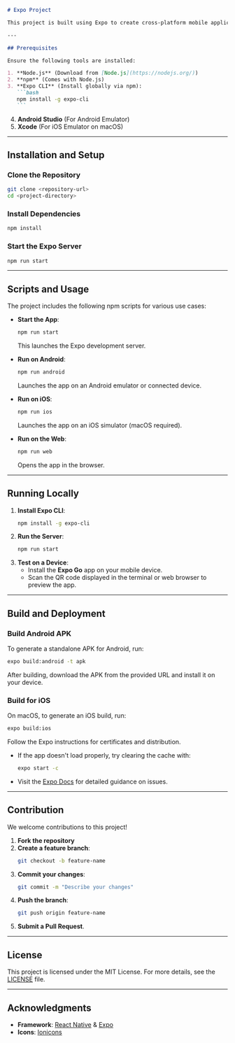 ````markdown
# Expo Project

This project is built using Expo to create cross-platform mobile applications for Android, iOS, and the web. Below, you'll find steps to set up, run, and build the project locally.

---

## Prerequisites

Ensure the following tools are installed:

1. **Node.js** (Download from [Node.js](https://nodejs.org/))
2. **npm** (Comes with Node.js)
3. **Expo CLI** (Install globally via npm):
   ```bash
   npm install -g expo-cli
   ```
````

4. **Android Studio** (For Android Emulator)
5. **Xcode** (For iOS Emulator on macOS)

---

## Installation and Setup

### Clone the Repository

```bash
git clone <repository-url>
cd <project-directory>
```

### Install Dependencies

```bash
npm install
```

### Start the Expo Server

```bash
npm run start
```

---

## Scripts and Usage

The project includes the following npm scripts for various use cases:

- **Start the App**:

  ```bash
  npm run start
  ```

  This launches the Expo development server.

- **Run on Android**:

  ```bash
  npm run android
  ```

  Launches the app on an Android emulator or connected device.

- **Run on iOS**:

  ```bash
  npm run ios
  ```

  Launches the app on an iOS simulator (macOS required).

- **Run on the Web**:
  ```bash
  npm run web
  ```
  Opens the app in the browser.

---

## Running Locally

1. **Install Expo CLI**:
   ```bash
   npm install -g expo-cli
   ```
2. **Run the Server**:
   ```bash
   npm run start
   ```
3. **Test on a Device**:
   - Install the **Expo Go** app on your mobile device.
   - Scan the QR code displayed in the terminal or web browser to preview the app.

---

## Build and Deployment

### Build Android APK

To generate a standalone APK for Android, run:

```bash
expo build:android -t apk
```

After building, download the APK from the provided URL and install it on your device.

### Build for iOS

On macOS, to generate an iOS build, run:

```bash
expo build:ios
```

Follow the Expo instructions for certificates and distribution.

- If the app doesn't load properly, try clearing the cache with:

  ```bash
  expo start -c
  ```

- Visit the [Expo Docs](https://docs.expo.dev/) for detailed guidance on issues.

---

## Contribution

We welcome contributions to this project!

1. **Fork the repository**
2. **Create a feature branch**:
   ```bash
   git checkout -b feature-name
   ```
3. **Commit your changes**:
   ```bash
   git commit -m "Describe your changes"
   ```
4. **Push the branch**:
   ```bash
   git push origin feature-name
   ```
5. **Submit a Pull Request**.

---

## License

This project is licensed under the MIT License. For more details, see the [LICENSE](LICENSE) file.

---

## Acknowledgments

- **Framework**: [React Native](https://reactnative.dev/) & [Expo](https://expo.dev/)
- **Icons**: [Ionicons](https://ionic.io/ionicons)
